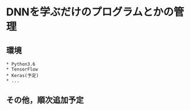 # DNNを学ぶだけのプログラムとかの管理

## 環境
    * Python3.6
    * TensorFlow
    * Keras(予定)
    * ...

## その他，順次追加予定 
